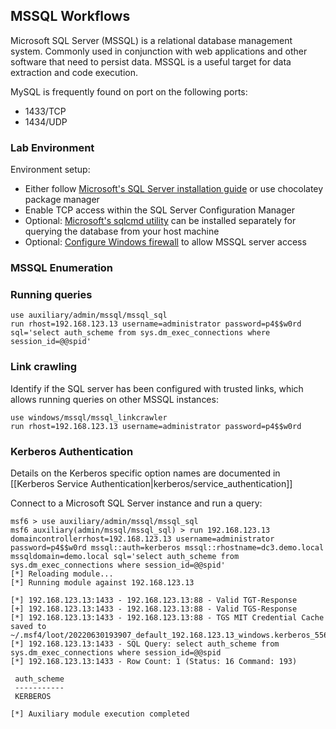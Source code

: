 ## MSSQL Workflows

Microsoft SQL Server (MSSQL) is a relational database management system. Commonly used in conjunction with web applications
and other software that need to persist data. MSSQL is a useful target for data extraction and code execution.

MySQL is frequently found on port on the following ports:

- 1433/TCP
- 1434/UDP

### Lab Environment

Environment setup:

- Either follow [Microsoft's SQL Server installation guide](https://learn.microsoft.com/en-us/sql/database-engine/install-windows/install-sql-server?view=sql-server-ver16) or use chocolatey package manager 
- Enable TCP access within the SQL Server Configuration Manager
- Optional: [Microsoft's sqlcmd utility](https://docs.microsoft.com/en-us/sql/tools/sqlcmd-utility?view=sql-server-ver16) can be installed separately for querying the database from your host machine
- Optional: [Configure Windows firewall](https://learn.microsoft.com/en-us/sql/sql-server/install/configure-the-windows-firewall-to-allow-sql-server-access?view=sql-server-ver16) to allow MSSQL server access 

### MSSQL Enumeration

### Running queries

```
use auxiliary/admin/mssql/mssql_sql
run rhost=192.168.123.13 username=administrator password=p4$$w0rd sql='select auth_scheme from sys.dm_exec_connections where session_id=@@spid'
```

### Link crawling

Identify if the SQL server has been configured with trusted links, which allows running queries on other MSSQL instances:

```
use windows/mssql/mssql_linkcrawler
run rhost=192.168.123.13 username=administrator password=p4$$w0rd
```

### Kerberos Authentication

Details on the Kerberos specific option names are documented in [[Kerberos Service Authentication|kerberos/service_authentication]]

Connect to a Microsoft SQL Server instance and run a query:

```
msf6 > use auxiliary/admin/mssql/mssql_sql
msf6 auxiliary(admin/mssql/mssql_sql) > run 192.168.123.13 domaincontrollerrhost=192.168.123.13 username=administrator password=p4$$w0rd mssql::auth=kerberos mssql::rhostname=dc3.demo.local mssqldomain=demo.local sql='select auth_scheme from sys.dm_exec_connections where session_id=@@spid'
[*] Reloading module...
[*] Running module against 192.168.123.13

[*] 192.168.123.13:1433 - 192.168.123.13:88 - Valid TGT-Response
[+] 192.168.123.13:1433 - 192.168.123.13:88 - Valid TGS-Response
[*] 192.168.123.13:1433 - 192.168.123.13:88 - TGS MIT Credential Cache saved to ~/.msf4/loot/20220630193907_default_192.168.123.13_windows.kerberos_556101.bin
[*] 192.168.123.13:1433 - SQL Query: select auth_scheme from sys.dm_exec_connections where session_id=@@spid
[*] 192.168.123.13:1433 - Row Count: 1 (Status: 16 Command: 193)

 auth_scheme
 -----------
 KERBEROS

[*] Auxiliary module execution completed
```
